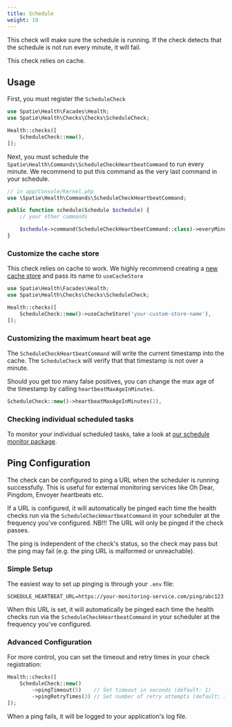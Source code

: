 ```yaml
---
title: Schedule
weight: 19
---
```


This check will make sure the schedule is running. If the check detects that the schedule is not run every minute, it will fail.

This check relies on cache.

## Usage

First, you must register the `ScheduleCheck`

```php
use Spatie\Health\Facades\Health;
use Spatie\Health\Checks\Checks\ScheduleCheck;

Health::checks([
    ScheduleCheck::new(),
]);
```

Next, you must schedule the `Spatie\Health\Commands\ScheduleCheckHeartbeatCommand` to run every minute. We recommend to put this command as the very last command in your schedule.

```php
// in app/Console/Kernel.php
use \Spatie\Health\Commands\ScheduleCheckHeartbeatCommand;

public function schedule(Schedule $schedule) {
    // your other commands

    $schedule->command(ScheduleCheckHeartbeatCommand::class)->everyMinute();
}
```

### Customize the cache store

This check relies on cache to work. We highly recommend creating a [new cache store](https://laravel.com/docs/8.x/cache#configuration) and pass its name to `useCacheStore`

```php
use Spatie\Health\Facades\Health;
use Spatie\Health\Checks\Checks\ScheduleCheck;

Health::checks([
    ScheduleCheck::new()->useCacheStore('your-custom-store-name'),
]);
```

### Customizing the maximum heart beat age

The `ScheduleCheckHeartbeatCommand` will write the current timestamp into the cache. The `ScheduleCheck` will verify that that timestamp is not over a minute.

Should you get too many false positives, you can change the max age of the timestamp by calling `heartbeatMaxAgeInMinutes`.

```php
ScheduleCheck::new()->heartbeatMaxAgeInMinutes(2),
```

### Checking individual scheduled tasks

To monitor your individual scheduled tasks, take a look at [our schedule monitor package](https://github.com/spatie/laravel-schedule-monitor).

## Ping Configuration

The check can be configured to ping a URL when the scheduler is running successfully. This is useful for external monitoring services like Oh Dear, Pingdom, Envoyer heartbeats etc.

If a URL is configured, it will automatically be pinged each time the health checks run via the `ScheduleCheckHeartbeatCommand` in your scheduler at the frequency you've configured. NB!!! The URL will only be pinged if the check passes.

The ping is independent of the check's status, so the check may pass but the ping may fail (e.g. the ping URL is malformed or unreachable).

### Simple Setup

The easiest way to set up pinging is through your `.env` file:

```env
SCHEDULE_HEARTBEAT_URL=https://your-monitoring-service.com/ping/abc123
```

When this URL is set, it will automatically be pinged each time the health checks run via the `ScheduleCheckHeartbeatCommand` in your scheduler at the frequency you've configured.

### Advanced Configuration

For more control, you can set the timeout and retry times in your check registration:

```php
Health::checks([
    ScheduleCheck::new()
        ->pingTimeout(5)    // Set timeout in seconds (default: 1)
        ->pingRetryTimes(3) // Set number of retry attempts (default: 1)
]);
```

When a ping fails, it will be logged to your application's log file.

